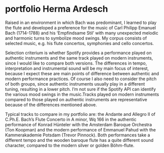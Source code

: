 # portfolio Herma Ardesch
Raised in an environment in which Bach was predominant, I learned to play the flute and developed a preference for the music of Carl Philipp Emanuel Bach (1714-1788) and his ‘Empfindsame Stil’ with many unexpected melodic and harmonic turns to symbolize mood swings. My corpus consists of selected music, e.g. his flute concertos, symphonies and cello concertos. 

Selection criterium is whether Spotify provides a performance played on authentic instruments and the same track played on modern instruments, since I would like to compare both versions. The differences in tempo, interpretation and instrumental sound will be my main focus of interest, because I expect these are main points of difference between authentic and modern performance practices. Of course I also need to consider the pitch of both groups, since authentic instruments usually play in a different tuning, resulting in a lower pitch. I’m not sure if the Spotify API can identify the various mood swings in the music.Tracks played on modern instruments compared to those played on authentic instruments are representative because of the differences mentioned above. 

Typical tracks to compare in my portfolio are: the Andante and Allegro II of C.Ph.E. Bach’s Flute Concerto in A minor, Wq 166 in the authentic performance of Konrad Hünteler with the Amsterdam Baroque Orchestra (Ton Koopman) and the modern performance of Emmanuel Pahud with the Kammerakademie Potsdam (Trevor Pinnock). Both performances take a different tempo and the wooden baroque flute has a quite different sound character, compared to the modern silver or golden Böhm-flute.
